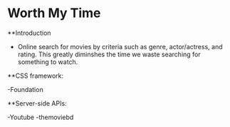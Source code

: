 # Worth My Time

 **Introduction
  
  - Online search for movies by criteria such as genre, actor/actress, and rating. This greatly diminshes the time we waste searching for something to watch.
  
  **CSS framework: 
  
  -Foundation
  
  
  **Server-side APIs: 
  
  -Youtube
  -themoviebd
